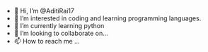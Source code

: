- 👋 Hi, I’m @AditiRai17
- 👀 I’m interested in coding and learning programming languages. 
- 🌱 I’m currently learning python
- 💞️ I’m looking to collaborate on...
- 📫 How to reach me ...

<!---
AditiRai17/AditiRai17 is a ✨ special ✨ repository because its `README.md` (this file) appears on your GitHub profile.
You can click the Preview link to take a look at your changes.
--->
